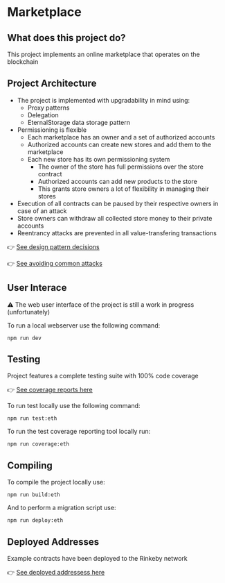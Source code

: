 # Marketplace

## What does this project do?

This project implements an online marketplace that operates on the blockchain

## Project Architecture

* The project is implemented with upgradability in mind using:
  * Proxy patterns
  * Delegation
  * EternalStorage data storage pattern
* Permissioning is flexible
  * Each marketplace has an owner and a set of authorized accounts
  * Authorized accounts can create new stores and add them to the marketplace
  * Each new store has its own permissioning system
    * The owner of the store has full permissions over the store contract
    * Authorized accounts can add new products to the store
    * This grants store owners a lot of flexibility in managing their stores
* Execution of all contracts can be paused by their respective owners in case of an attack
* Store owners can withdraw all collected store money to their private accounts
* Reentrancy attacks are prevented in all value-transfering transactions

👉 [See design pattern decisions](design_pattern_decisions.md)

👉 [See avoiding common attacks](avoiding_common_attacks.md)

## User Interace

⚠️ The web user interface of the project is still a work in progress (unfortunately)

To run a local webserver use the following command:

```
npm run dev
```

## Testing

Project features a complete testing suite with 100% code coverage

👉 [See coverage reports here](https://mseijas.github.io/eth-marketplace/)

To run test locally use the following command:

```
npm run test:eth
```

To run the test coverage reporting tool locally run:

```
npm run coverage:eth
```

## Compiling

To compile the project locally use:

```
npm run build:eth
```

And to perform a migration script use:

```
npm run deploy:eth
```

## Deployed Addresses

Example contracts have been deployed to the Rinkeby network

👉 [See deployed addressess here](deployed_addresses.md)
